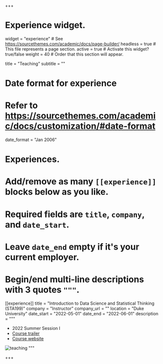 +++
# Experience widget.
widget = "experience"  # See https://sourcethemes.com/academic/docs/page-builder/
headless = true  # This file represents a page section.
active = true  # Activate this widget? true/false
weight = 40  # Order that this section will appear.

title = "Teaching"
subtitle = ""

# Date format for experience
#   Refer to https://sourcethemes.com/academic/docs/customization/#date-format
date_format = "Jan 2006"

# Experiences.
#   Add/remove as many `[[experience]]` blocks below as you like.
#   Required fields are `title`, `company`, and `date_start`.
#   Leave `date_end` empty if it's your current employer.
#   Begin/end multi-line descriptions with 3 quotes `"""`.

[[experience]]
  title = "Introduction to Data Science and Statistical Thinking (STA199)"
  company = "Instructor"
  company_url = ""
  location = "Duke University"
  date_start = "2022-05-01"
  date_end = "2022-06-01"
  description = """
  * 2022 Summer Session I
  * [Course trailer](https://www.youtube.com/embed/wi5jVRtYoIo)
  * [Course website](https://sta199-summer22.netlify.app/)

![teaching](/img/STA199_teaching2.jpg)
  """

+++
